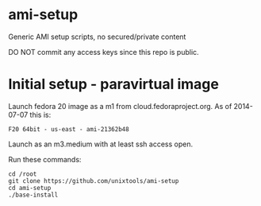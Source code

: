 ami-setup
=========

Generic AMI setup scripts, no secured/private content

DO NOT commit any access keys since this repo is public.

Initial setup - paravirtual image
=================================

Launch fedora 20 image as a m1 from cloud.fedoraproject.org.
As of 2014-07-07 this is:

	F20 64bit - us-east - ami-21362b48

Launch as an m3.medium with at least ssh access open.

Run these commands:

	cd /root
	git clone https://github.com/unixtools/ami-setup
	cd ami-setup
	./base-install
